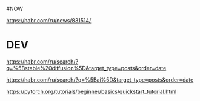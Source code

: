 #NOW

https://habr.com/ru/news/831514/

# DEV

https://habr.com/ru/search/?q=%5Bstable%20diffusion%5D&target_type=posts&order=date

https://habr.com/ru/search/?q=%5Bai%5D&target_type=posts&order=date

https://pytorch.org/tutorials/beginner/basics/quickstart_tutorial.html

